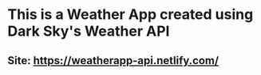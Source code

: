 # This is a Weather App created using Dark Sky's Weather API

## Site: https://weatherapp-api.netlify.com/
